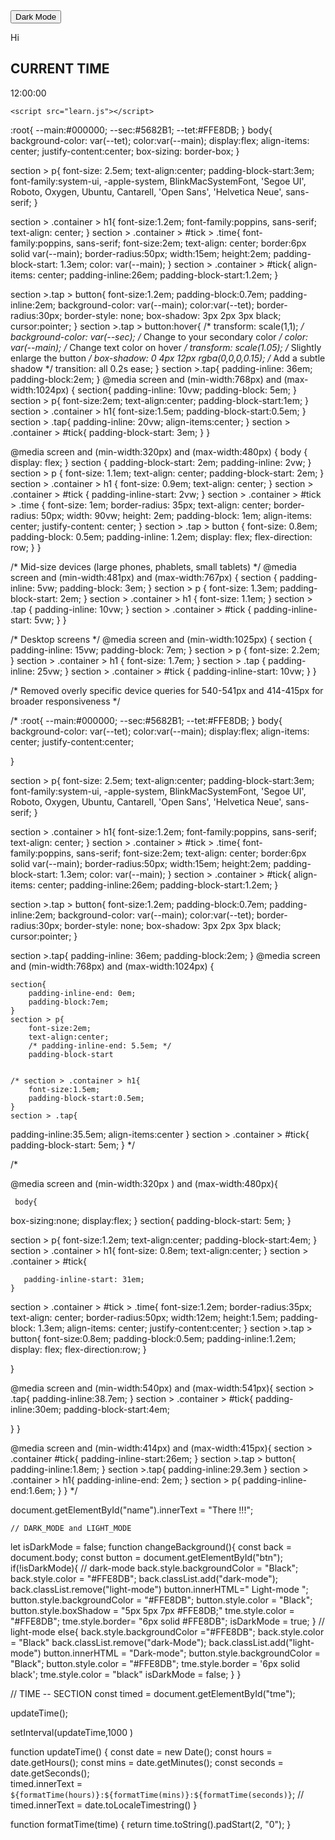 <!DOCTYPE html>
<html lang="en">
<head>
    <meta charset="UTF-8">
    <meta name="viewport" content="width=device-width, initial-scale=1.0">
    <title>Learn</title>
    <link rel="stylesheet" href="learn.css">
</head>
<body id="back">
    <section>
        <div class="tap">
     <button id="btn" class="btn" onclick="changeBackground()">
      <span>Dark Mode</span>
    </button>
  </div>
      <p>Hi 
 <span id="name"></span>
    </p>
   <div class="container">
     <h1>CURRENT TIME</h1>
     <div id="tick">
<div class="time" id="tme">12:00:00</div>
     </div>
   </div>
    </section>
  
    <script src="learn.js"></script>
</body>
</html>
:root{
--main:#000000;
--sec:#5682B1;
--tet:#FFE8DB;
}
body{
    background-color: var(--tet);
    color:var(--main);
    display:flex;
    align-items: center;
    justify-content:center;
    box-sizing: border-box;
}

section > p{
    font-size: 2.5em;
    text-align:center;
    padding-block-start:3em;
    font-family:system-ui, -apple-system, BlinkMacSystemFont, 'Segoe UI', Roboto, Oxygen, Ubuntu, Cantarell, 'Open Sans', 'Helvetica Neue', sans-serif;
}

section > .container > h1{
    font-size:1.2em;
    font-family:poppins, sans-serif;
    text-align: center;
}
section > .container > #tick > .time{
       font-family:poppins, sans-serif;
       font-size:2em;
       text-align: center;
        border:6px solid var(--main);
        border-radius:50px;
        width:15em;
        height:2em;
        padding-block-start: 1.3em;
        color: var(--main);
}
section > .container > #tick{
    align-items: center;
    padding-inline:26em;
    padding-block-start:1.2em;
}

section >.tap >  button{
    font-size:1.2em;
    padding-block:0.7em;
    padding-inline:2em;
    background-color: var(--main);
    color:var(--tet);
    border-radius:30px;
    border-style: none;
    box-shadow: 3px 2px 3px black;
    cursor:pointer;
}
section >.tap >  button:hover{
/* transform: scale(1,1); */
background-color: var(--sec); /* Change to your secondary color */
  color: var(--main);           /* Change text color on hover */
  transform: scale(1.05);       /* Slightly enlarge the button */
  box-shadow: 0 4px 12px rgba(0,0,0,0.15); /* Add a subtle shadow */
  transition: all 0.2s ease;
}
section >.tap{
    padding-inline: 36em;
    padding-block:2em;
}
@media screen and (min-width:768px) and (max-width:1024px) {
    section{
        padding-inline: 10vw;
        padding-block: 5em;
    }
    section > p{
        font-size:2em;
        text-align:center;
        padding-block-start:1em;
    }
    section > .container > h1{
        font-size:1.5em;
        padding-block-start:0.5em;
    }
    section > .tap{
        padding-inline: 20vw;
        align-items:center;
    }
    section > .container > #tick{
        padding-block-start: 3em;
    }
}


@media screen and (min-width:320px) and (max-width:480px) {
    body {
        display: flex;
    }
    section {
        padding-block-start: 2em;
        padding-inline: 2vw;
    }
    section > p {
        font-size: 1.1em;
        text-align: center;
        padding-block-start: 2em;
    }
    section > .container > h1 {
        font-size: 0.9em;
        text-align: center;
    }
    section > .container > #tick {
        padding-inline-start: 2vw;
    }
    section > .container > #tick > .time {
        font-size: 1em;
        border-radius: 35px;
        text-align: center;
        border-radius: 50px;
        width: 90vw;
        height: 2em;
        padding-block: 1em;
        align-items: center;
        justify-content: center;
    }
    section > .tap > button {
        font-size: 0.8em;
        padding-block: 0.5em;
        padding-inline: 1.2em;
        display: flex;
        flex-direction: row;
    }
}

/* Mid-size devices (large phones, phablets, small tablets) */
@media screen and (min-width:481px) and (max-width:767px) {
    section {
        padding-inline: 5vw;
        padding-block: 3em;
    }
    section > p {
        font-size: 1.3em;
        padding-block-start: 2em;
    }
    section > .container > h1 {
        font-size: 1.1em;
    }
    section > .tap {
        padding-inline: 10vw;
    }
    section > .container > #tick {
        padding-inline-start: 5vw;
    }
}

/* Desktop screens */
@media screen and (min-width:1025px) {
    section {
        padding-inline: 15vw;
        padding-block: 7em;
    }
    section > p {
        font-size: 2.2em;
    }
    section > .container > h1 {
        font-size: 1.7em;
    }
    section > .tap {
        padding-inline: 25vw;
    }
    section > .container > #tick {
        padding-inline-start: 10vw;
    }
}

/* Removed overly specific device queries for 540-541px and 414-415px for broader responsiveness */



/* :root{
--main:#000000;
--sec:#5682B1;
--tet:#FFE8DB;
}
body{
    background-color: var(--tet);
    color:var(--main);
    display:flex;
    align-items: center;
    justify-content:center;
    
}

section > p{
    font-size: 2.5em;
    text-align:center;
    padding-block-start:3em;
    font-family:system-ui, -apple-system, BlinkMacSystemFont, 'Segoe UI', Roboto, Oxygen, Ubuntu, Cantarell, 'Open Sans', 'Helvetica Neue', sans-serif;
}

section > .container > h1{
    font-size:1.2em;
    font-family:poppins, sans-serif;
    text-align: center;
}
section > .container > #tick > .time{
       font-family:poppins, sans-serif;
       font-size:2em;
       text-align: center;
        border:6px solid var(--main);
        border-radius:50px;
        width:15em;
        height:2em;
        padding-block-start: 1.3em;
        color: var(--main);
}
section > .container > #tick{
    align-items: center;
    padding-inline:26em;
    padding-block-start:1.2em;
}

section >.tap >  button{
    font-size:1.2em;
    padding-block:0.7em;
    padding-inline:2em;
    background-color: var(--main);
    color:var(--tet);
    border-radius:30px;
    border-style: none;
    box-shadow: 3px 2px 3px black;
    cursor:pointer;
}

section >.tap{
    padding-inline: 36em;
    padding-block:2em;
}
@media screen and (min-width:768px) and (max-width:1024px)
 {
  
    section{
        padding-inline-end: 0em;
        padding-block:7em;
    }
    section > p{
        font-size:2em;
        text-align:center;
        /* padding-inline-end: 5.5em; */
        padding-block-start

  
    /* section > .container > h1{
        font-size:1.5em;
        padding-block-start:0.5em;
    }
    section > .tap{
   padding-inline:35.5em;
   align-items:center
    }
    section > .container > #tick{
        padding-block-start: 5em;
    } */
    

/* 

@media screen and (min-width:320px ) and (max-width:480px){
   
     body{
box-sizing:none;
display:flex;
     }
     section{
        padding-block-start: 5em;
     }
    
section > p{
    font-size:1.2em;
    text-align:center;
    padding-block-start:4em;
}
section > .container > h1{
    font-size: 0.8em;
    text-align:center;
}
    section > .container > #tick{
        
       padding-inline-start: 31em;
    }
section > .container > #tick > .time{
    font-size:1.2em;
    border-radius:35px;
       text-align: center;
        border-radius:50px;
        width:12em;
        height:1.5em;
        padding-block: 1.3em;
        align-items: center;
        justify-content:center;
}
section >.tap >  button{
    font-size:0.8em;
    padding-block:0.5em;
    padding-inline:1.2em;
    display: flex;
    flex-direction:row;
}
   
}

@media screen and (min-width:540px) and (max-width:541px){
 section > .tap{
    padding-inline:38.7em;
 }
  section > .container > #tick{
    padding-inline:30em;
    padding-block-start:4em;

    
  }
}

@media screen and (min-width:414px) and (max-width:415px){
    section > .container  #tick{
        padding-inline-start:26em;
    }
    section >.tap > button{
        padding-inline:1.8em;
    }
     section >.tap{
        padding-inline:29.3em
     }
    section > .container > h1{
        padding-inline-end: 2em;
    }
    section > p{
        padding-inline-end:1.6em;
    }
}  */


document.getElementById("name").innerText = "There !!!";

    // DARK_MODE and LIGHT_MODE
let isDarkMode = false;
 function changeBackground(){
     const back = document.body;
     const button =  document.getElementById("btn");
     if(!isDarkMode){
        // dark-mode
        back.style.backgroundColor = "Black";
        back.style.color = "#FFE8DB";
        back.classList.add("dark-mode");
        back.classList.remove("light-mode")
        button.innerHTML="<span> Light-mode </span>";
         button.style.backgroundColor = "#FFE8DB";
         button.style.color = "Black";
        button.style.boxShadow = "5px 5px 7px #FFE8DB;"
        tme.style.color = "#FFE8DB";
        tme.style.border= "6px solid #FFE8DB";
        isDarkMode = true;
     } 
    //  light-mode
     else{
     back.style.backgroundColor ="#FFE8DB";
     back.style.color = "Black"
     back.classList.remove("dark-Mode");
     back.classList.add("light-mode")
     button.innerHTML = "<span>Dark-mode</span>";
     button.style.backgroundColor = "Black";
     button.style.color = "#FFE8DB";
     tme.style.border = '6px solid black';
     tme.style.color = "black"
       isDarkMode = false;
     }
}

//   TIME -- SECTION
const timed = document.getElementById("tme");

updateTime();

 setInterval(updateTime,1000 )

function updateTime() {
    const date = new Date();
    const hours = date.getHours();
    const mins = date.getMinutes();
    const seconds = date.getSeconds();  
    timed.innerText = `${formatTime(hours)}:${formatTime(mins)}:${formatTime(seconds)}`;
    // timed.innerText = date.toLocaleTimestring()
}

function formatTime(time) {
    return time.toString().padStart(2, "0");
}
